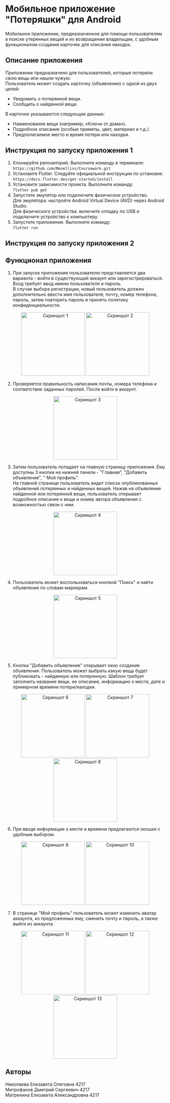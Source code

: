 # Мобильное приложение "Потеряшки" для Android   

Мобильное приложение, предназначенное для помощи пользователям в поиске утерянных вещей и их возвращении владельцам, с удобным функционалом создания карточек для описания находок.    

## Описание приложения  
Приложение предназначено для пользователей, которые потеряли свою вещь или нашли чужую.  
Пользователь может создать карточку (объявление) с одной из двух целей:  
- Уведомить о потерянной вещи.  
- Сообщить о найденной вещи.  
  
В карточке указываются следующие данные:  
- Наименование вещи (например, «Ключи от дома»).  
- Подробное описание (особые приметы, цвет, материал и т.д.).  
- Предполагаемое место и время потери или находки.

## Инструкция по запуску приложения 1  
1. Клонируйте репозиторий.
   Выполните команду в терминале:   
    `https://github.com/Menelliss/Coursework.git` 
3. Установите  Flutter.
   Следуйте официальной инструкции по установке:  
   `https://docs.flutter.dev/get-started/install`  
5. Установите зависимости проекта.
   Выполните команду:  
   `flutter pub get`  
7. Запустите эмулятор или подключите физическое устройство.  
   Для эмулятора: настройте Android Virtual Device (AVD) через Android Studio.  
   Для физического устройства: включите отладку по USB и подключите устройство к компьютеру.  
9. Запустите приложение. Выполните команду:  
   `flutter run`  
## Инструкция по запуску приложения 2  

## Функционал приложения  
1. При запуске приложения пользователю представляется два варианта - войти в существующий аккаунт или зарегистрироваться. Вход требует ввод имени пользователя и пароль.   
В случае выбора регистрации, новый пользователь должен дополнительно ввести имя пользователя, почту, номер телефона, пароль, затем повторить пароль и принять политику конфиденциальности.   
<p align="center">
  <img src="https://github.com/Menelliss/Coursework/blob/flask_server/%20screenshot/1.jpg" alt="Скриншот 1" width="200">
  <img src="https://github.com/Menelliss/Coursework/blob/flask_server/%20screenshot/2.jpg" alt="Скриншот 2" width="200">
</p> 

2. Проверяется правильность написания почты, номера телефона и соответствие заданных паролей. После войти в аккаунт.  
<p align="center">
  <img src="https://github.com/Menelliss/Coursework/blob/flask_server/%20screenshot/3.jpg" alt="Скриншот 3" width="200">
</p>

3. Затем пользователь попадает на главную страницу приложения. Ему доступны 3 кнопки на нижней панели - "Главная", "Добавить объявление", " Мой профиль".   
На главной странице пользователь видит список опубликованных объявлений потерянных и найденных вещей. Нажав на объявление найденной или потерянной вещи, пользователь открывает подробное описание к вещи и номер автора объявления с возможностью связи с ним.   
<p align="center">
  <img src="https://github.com/Menelliss/Coursework/blob/flask_server/%20screenshot/4.jpg" alt="Скриншот 4" width="200">
</p>  

4. Пользователь может воспользоваться кнопкой "Поиск" и найти объявление по словам-маркерам.  
<p align="center">
  <img src="https://github.com/Menelliss/Coursework/blob/flask_server/%20screenshot/5.jpg" alt="Скриншот 5" width="200">
</p>    

5. Кнопка "Добавить объявление" открывает окно создания объявления. Пользователь может выбрать какую вещь будет публиковать - найденную или потерянную. Шаблон требует заполнить название вещи, ее описание, информацию о месте, дате и примерном времени потери/находки.   
<p align="center">
  <img src="https://github.com/Menelliss/Coursework/blob/flask_server/%20screenshot/6.jpg" alt="Скриншот 6" width="200">
  <img src="https://github.com/Menelliss/Coursework/blob/flask_server/%20screenshot/7.jpg" alt="Скриншот 7" width="200">
  <img src="https://github.com/Menelliss/Coursework/blob/flask_server/%20screenshot/8.jpg" alt="Скриншот 8" width="200">
</p>

6. При вводе информации о месте и времени предлагаются окошки с удобным выбором.  
<p align="center">
  <img src="https://github.com/Menelliss/Coursework/blob/flask_server/%20screenshot/9.jpg" alt="Скриншот 8" width="200">
  <img src="https://github.com/Menelliss/Coursework/blob/flask_server/%20screenshot/10.jpg" alt="Скриншот 10" width="200">
</p> 

7. В странице "Мой профиль" пользователь может изменить аватар аккаунта, из предложенных ему, сменить почту и пароль, а также выйти из аккаунта.  

<p align="center">
  <img src="https://github.com/Menelliss/Coursework/blob/flask_server/%20screenshot/11.jpg" alt="Скриншот 11" width="200">
  <img src="https://github.com/Menelliss/Coursework/blob/flask_server/%20screenshot/12.jpg" alt="Скриншот 12" width="200">
  <img src="https://github.com/Menelliss/Coursework/blob/flask_server/%20screenshot/13.jpg" alt="Скриншот 13" width="200">
</p> 

## Авторы   
Николаева Елизавета Олеговна 4217  
Митрофанов Дмитрий Сергеевич 4217  
Матренина Елизавета Александровна 4217  
